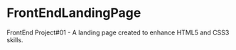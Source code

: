 # FrontEndLandingPage
FrontEnd Project#01 - A landing page created to enhance HTML5 and CSS3 skills.

